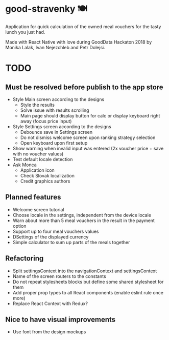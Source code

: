 # good-stravenky 🍽

Application for quick calculation of the owned meal vouchers for the tasty lunch you just had.

Made with React Native with love during GoodData Hackaton 2018 by Monika Lalak, Ivan Nejezchleb and Petr Dolejsi.

# TODO

## Must be resolved before publish to the app store
* Style Main screen according to the designs
    * Style the results
    * Solve issue with results scrolling
    * Main page should display button for calc or display keyboard right away (focus price input)
* Style Settings screen according to the designs
    * Debounce save in Settings screen
    * Do not dismiss welcome screen upon ranking strategy selection
    * Open keyboard upon first setup
* Show warning when invalid input was entered (2x voucher price + save with no voucher values) 
* Test default locale detection
* Ask Monca
    * Application icon
    * Check Slovak localization
    * Credit graphics authors

## Planned features
* Welcome screen tutorial
* Choose locale in the settings, independent from the device locale
* Warn about more than 5 meal vouchers in the result in the payment option
* Support up to four meal vouchers values
* DSettings of the displayed currency
* Simple calculator to sum up parts of the meals together

## Refactoring
* Split settingsContext into the navigationContext and settingsContext
* Name of the screen routers to the constants
* Do not repeat stylesheets blocks but define some shared stylesheet for them
* Add proper prop types to all React components (enable eslint rule once more)
* Replace React Context with Redux?

## Nice to have visual improvements 
* Use font from the design mockups 
 
